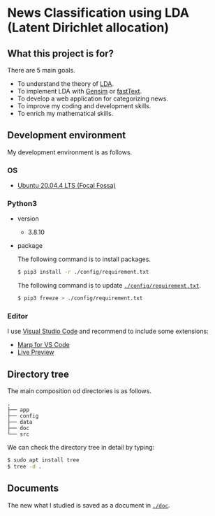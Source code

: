# News Classification using LDA (Latent Dirichlet allocation)

## What this project is for?

There are 5 main goals.
- To understand the theory of [LDA](https://en.wikipedia.org/wiki/Latent_Dirichlet_allocation).
- To implement LDA with [Gensim](https://radimrehurek.com/gensim/) or [fastText](https://fasttext.cc/).
- To develop a web application for categorizing news.
- To improve my coding and development skills.
- To enrich my mathematical skills.

## Development environment

My development environment is as follows.
### OS
- [Ubuntu 20.04.4 LTS (Focal Fossa)](https://releases.ubuntu.com/20.04/)

### Python3
- version

    - 3.8.10

- package
    
    The following command is to install packages.
    ```bash
    $ pip3 install -r ./config/requirement.txt
    ```
    The following command is to update [```./config/requirement.txt```](./config/requirement.txt).
    ```bash
    $ pip3 freeze > ./config/requirement.txt
    ```

### Editor
I use [Visual Studio Code](https://code.visualstudio.com/) and recommend to include some extensions:

- [Marp for VS Code](https://marketplace.visualstudio.com/items?itemName=marp-team.marp-vscode)
- [Live Preview](https://marketplace.visualstudio.com/items?itemName=ms-vscode.live-server)

## Directory tree

The main composition od directories is as follows.
```
.
├── app
├── config
├── data
├── doc
└── src

```

We can check the directory tree in detail by typing:
```bash
$ sudo apt install tree
$ tree -d .
```
## Documents
The new what I studied is saved as a document in [```./doc```](./doc/README.md).